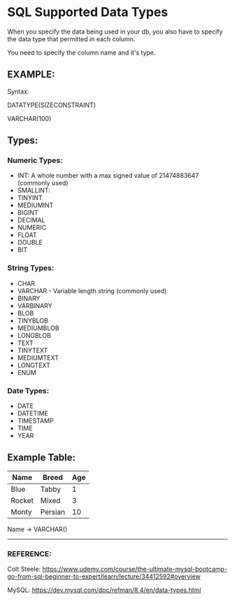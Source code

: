 # SQL Supported Data Types

When you specify the data being used in your db, you also have to specify the data type that permitted in each column.

You need to specify the column name and it's type.

## EXAMPLE:

Syntax:

DATATYPE(SIZECONSTRAINT)

VARCHAR(100)

## Types:

### Numeric Types:

- INT: A whole number with a max signed value of 21474883647 (commonly used)
- SMALLINT:
- TINYINT
- MEDIUMINT
- BIGINT
- DECIMAL
- NUMERIC
- FLOAT
- DOUBLE
- BIT

### String Types:

- CHAR
- VARCHAR - Variable length string (commonly used)
- BINARY
- VARBINARY
- BLOB
- TINYBLOB
- MEDIUMBLOB
- LONGBLOB
- TEXT
- TINYTEXT
- MEDIUMTEXT
- LONGTEXT
- ENUM

### Date Types:

- DATE
- DATETIME
- TIMESTAMP
- TIME
- YEAR

## Example Table:

| Name   | Breed   | Age |
| ------ | ------- | --- |
| Blue   | Tabby   | 1   |
| Rocket | Mixed   | 3   |
| Monty  | Persian | 10  |

Name -> VARCHAR()

---

### REFERENCE:

Colt Steele:
https://www.udemy.com/course/the-ultimate-mysql-bootcamp-go-from-sql-beginner-to-expert/learn/lecture/34412592#overview

MySQL: https://dev.mysql.com/doc/refman/8.4/en/data-types.html
